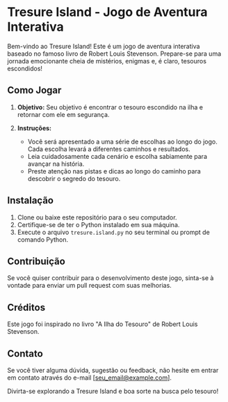 # Tresure Island - Jogo de Aventura Interativa

Bem-vindo ao Tresure Island! Este é um jogo de aventura interativa baseado no famoso livro de Robert Louis Stevenson. Prepare-se para uma jornada emocionante cheia de mistérios, enigmas e, é claro, tesouros escondidos!

## Como Jogar

1. **Objetivo:** Seu objetivo é encontrar o tesouro escondido na ilha e retornar com ele em segurança.

2. **Instruções:**
   - Você será apresentado a uma série de escolhas ao longo do jogo. Cada escolha levará a diferentes caminhos e resultados.
   - Leia cuidadosamente cada cenário e escolha sabiamente para avançar na história.
   - Preste atenção nas pistas e dicas ao longo do caminho para descobrir o segredo do tesouro.

## Instalação

1. Clone ou baixe este repositório para o seu computador.
2. Certifique-se de ter o Python instalado em sua máquina.
3. Execute o arquivo `tresure.island.py` no seu terminal ou prompt de comando Python.

## Contribuição

Se você quiser contribuir para o desenvolvimento deste jogo, sinta-se à vontade para enviar um pull request com suas melhorias.

## Créditos

Este jogo foi inspirado no livro "A Ilha do Tesouro" de Robert Louis Stevenson.

## Contato

Se você tiver alguma dúvida, sugestão ou feedback, não hesite em entrar em contato através do e-mail [seu_email@example.com].

Divirta-se explorando a Tresure Island e boa sorte na busca pelo tesouro!
